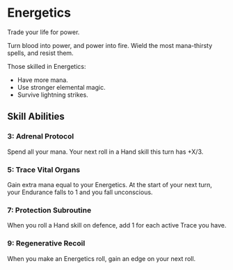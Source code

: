 # Energetics

Trade your life for power.

Turn blood into power, and power into fire. Wield the most mana-thirsty spells, and resist them.

Those skilled in Energetics:

- Have more mana.
- Use stronger elemental magic.
- Survive lightning strikes.

## Skill Abilities

### 3: Adrenal Protocol

<AbilityCard
speed="action"
title="Adrenal Protocol"
subtitle="Mundane ability">
Spend all your mana. Your next roll in a Hand skill this turn has +X/3.
</AbilityCard>

### 5: Trace Vital Organs

<AbilityCard
speed="action"
title="Trace Vital Organs"
subtitle="Magical ability">
Gain extra mana equal to your Energetics. At the start of your next turn, your Endurance falls to 1 and you fall unconscious.
</AbilityCard>

### 7: Protection Subroutine

<AbilityCard
speed="enhancement"
title="Protection Subroutine"
subtitle="Enhancement">
When you roll a Hand skill on defence, add 1 for each active Trace you have.
</AbilityCard>

### 9: Regenerative Recoil

<AbilityCard
speed="enhancement"
title="Regenerative Recoil"
subtitle="Enhancement">
When you make an Energetics roll, gain an edge on your next roll.
</AbilityCard>
